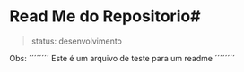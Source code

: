 # Read Me do Repositorio#

>status: desenvolvimento

Obs:
´´´´´´´´
Este é um arquivo de teste para um readme
´´´´´´´´
